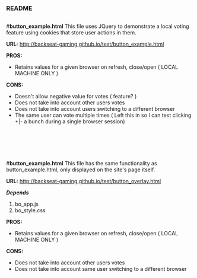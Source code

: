 #####
###
#
#
### README
##
##
###
#####

#**button_example.html**
This file uses JQuery to demonstrate a local voting feature using cookies that store user actions in them.

**URL:** http://backseat-gaming.github.io/test/button_example.html

**PROS:**
* Retains values for a given browser on refresh, close/open ( LOCAL MACHINE ONLY )

**CONS:**
* Doesn't allow negative value for votes ( feature? )
* Does not take into account other users votes
* Does not take into account users switching to a different browser
* The same user can vote multiple times ( Left this in so I can test clicking +|- a bunch during a single browser session)

<br />
<br />
<br />
<br />

#**button_example.html**
This file has the same functionality as button_example.html, only displayed on the site's page itself.

**URL:** http://backseat-gaming.github.io/test/button_overlay.html

***Depends***
1. bo_app.js
2. bo_style.css

**PROS:**
* Retains values for a given browser on refresh, close/open ( LOCAL MACHINE ONLY )

**CONS:**
* Does not take into account other users votes
* Does not take into account same user switching to a different browser